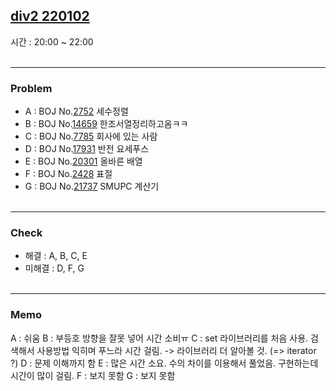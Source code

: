 ## [div2 220102](https://www.acmicpc.net/group/practice/9928/68)<br>
시간 : 20:00 ~ 22:00<br><br>

***
### Problem
* A : BOJ No.[2752](https://boj.kr/2752) 세수정렬
* B : BOJ No.[14659](https://boj.kr/14659) 한조서열정리하고옴ㅋㅋ
* C : BOJ No.[7785](https://boj.kr/7785) 회사에 있는 사람
* D : BOJ No.[17931](https://boj.kr/17931) 반전 요세푸스
* E : BOJ No.[20301](https://boj.kr/20301) 올바른 배열
* F : BOJ No.[2428](https://boj.kr/2428) 표절
* G : BOJ No.[21737](https://boj.kr/21737) SMUPC 계산기<br><br>

***
### Check
* 해결 : A, B, C, E<br>
* 미해결 : D, F, G<br><br>

***
### Memo
A : 쉬움
B : 부등호 방향을 잘못 넣어 시간 소비ㅠ
C : set 라이브러리를 처음 사용. 검색해서 사용방법 익히며 푸느라 시간 걸림.
     -> <set> 라이브러리 더 알아볼 것. (=> iterator ?)
D : 문제 이해까지 함
E : 많은 시간 소요. 수의 차이를 이용해서 풀었음. 구현하는데 시간이 많이 걸림.
F : 보지 못함
G : 보지 못함